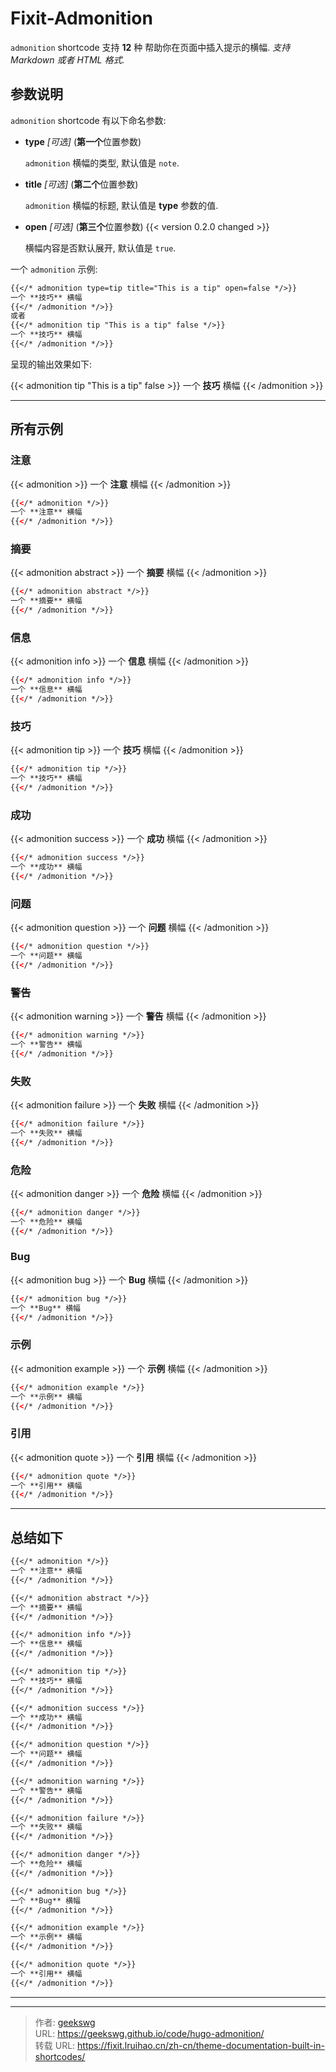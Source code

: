 # Fixit-Admonition

`admonition` shortcode 支持 **12** 种 帮助你在页面中插入提示的横幅.
*支持 Markdown 或者 HTML 格式.*
<!--more-->
## 参数说明

`admonition` shortcode 有以下命名参数:

* **type** *[可选]* (**第一个**位置参数)

    `admonition` 横幅的类型, 默认值是 `note`.

* **title** *[可选]* (**第二个**位置参数)

    `admonition` 横幅的标题, 默认值是 **type** 参数的值.

* **open** *[可选]* (**第三个**位置参数) {{< version 0.2.0 changed >}}

    横幅内容是否默认展开, 默认值是 `true`.

一个 `admonition` 示例:

```markdown
{{</* admonition type=tip title="This is a tip" open=false */>}}
一个 **技巧** 横幅
{{</* /admonition */>}}
或者
{{</* admonition tip "This is a tip" false */>}}
一个 **技巧** 横幅
{{</* /admonition */>}}
```

呈现的输出效果如下:

{{< admonition tip "This is a tip" false >}}
一个 **技巧** 横幅
{{< /admonition >}}

---

## 所有示例

### 注意

{{< admonition >}}
一个 **注意** 横幅
{{< /admonition >}}

```html
{{</* admonition */>}}
一个 **注意** 横幅
{{</* /admonition */>}}
```

### 摘要

{{< admonition abstract >}}
一个 **摘要** 横幅
{{< /admonition >}}

```html
{{</* admonition abstract */>}}
一个 **摘要** 横幅
{{</* /admonition */>}}
```

### 信息

{{< admonition info >}}
一个 **信息** 横幅
{{< /admonition >}}

```html
{{</* admonition info */>}}
一个 **信息** 横幅
{{</* /admonition */>}}
```

### 技巧

{{< admonition tip >}}
一个 **技巧** 横幅
{{< /admonition >}}

```html
{{</* admonition tip */>}}
一个 **技巧** 横幅
{{</* /admonition */>}}
```

### 成功

{{< admonition success >}}
一个 **成功** 横幅
{{< /admonition >}}

```html
{{</* admonition success */>}}
一个 **成功** 横幅
{{</* /admonition */>}}
```

### 问题

{{< admonition question >}}
一个 **问题** 横幅
{{< /admonition >}}

```html
{{</* admonition question */>}}
一个 **问题** 横幅
{{</* /admonition */>}}
```

### 警告

{{< admonition warning >}}
一个 **警告** 横幅
{{< /admonition >}}

```html
{{</* admonition warning */>}}
一个 **警告** 横幅
{{</* /admonition */>}}
```

### 失败

{{< admonition failure >}}
一个 **失败** 横幅
{{< /admonition >}}

```html
{{</* admonition failure */>}}
一个 **失败** 横幅
{{</* /admonition */>}}
```

### 危险

{{< admonition danger >}}
一个 **危险** 横幅
{{< /admonition >}}

```html
{{</* admonition danger */>}}
一个 **危险** 横幅
{{</* /admonition */>}}
```

### Bug

{{< admonition bug >}}
一个 **Bug** 横幅
{{< /admonition >}}

```html
{{</* admonition bug */>}}
一个 **Bug** 横幅
{{</* /admonition */>}}
```

### 示例

{{< admonition example >}}
一个 **示例** 横幅
{{< /admonition >}}

```html
{{</* admonition example */>}}
一个 **示例** 横幅
{{</* /admonition */>}}
```

### 引用

{{< admonition quote >}}
一个 **引用** 横幅
{{< /admonition >}}

```html
{{</* admonition quote */>}}
一个 **引用** 横幅
{{</* /admonition */>}}
```

---

## 总结如下

```markdown
{{</* admonition */>}}
一个 **注意** 横幅
{{</* /admonition */>}}

{{</* admonition abstract */>}}
一个 **摘要** 横幅
{{</* /admonition */>}}

{{</* admonition info */>}}
一个 **信息** 横幅
{{</* /admonition */>}}

{{</* admonition tip */>}}
一个 **技巧** 横幅
{{</* /admonition */>}}

{{</* admonition success */>}}
一个 **成功** 横幅
{{</* /admonition */>}}

{{</* admonition question */>}}
一个 **问题** 横幅
{{</* /admonition */>}}

{{</* admonition warning */>}}
一个 **警告** 横幅
{{</* /admonition */>}}

{{</* admonition failure */>}}
一个 **失败** 横幅
{{</* /admonition */>}}

{{</* admonition danger */>}}
一个 **危险** 横幅
{{</* /admonition */>}}

{{</* admonition bug */>}}
一个 **Bug** 横幅
{{</* /admonition */>}}

{{</* admonition example */>}}
一个 **示例** 横幅
{{</* /admonition */>}}

{{</* admonition quote */>}}
一个 **引用** 横幅
{{</* /admonition */>}}
```

---


---

> 作者: [geekswg](https://geekswg.github.io)  
> URL: https://geekswg.github.io/code/hugo-admonition/  
> 转载 URL: https://fixit.lruihao.cn/zh-cn/theme-documentation-built-in-shortcodes/
